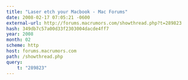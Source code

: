 ```yaml
---
title: "Laser etch your Macbook - Mac Forums"
date: 2008-02-17 07:05:21 -0600
external-url: http://forums.macrumors.com/showthread.php?t=289823
hash: 349db7c57a00d33f2303004dacde4ff7
year: 2008
month: 02
scheme: http
host: forums.macrumors.com
path: /showthread.php
query:
    t: "289823"
---
```



